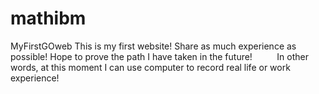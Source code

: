 # mathibm
MyFirstGOweb
         This is my first website! Share as much experience as possible! Hope to prove the path I have taken in the future!
         In other words, at this moment I can use computer to record real life or work experience!
